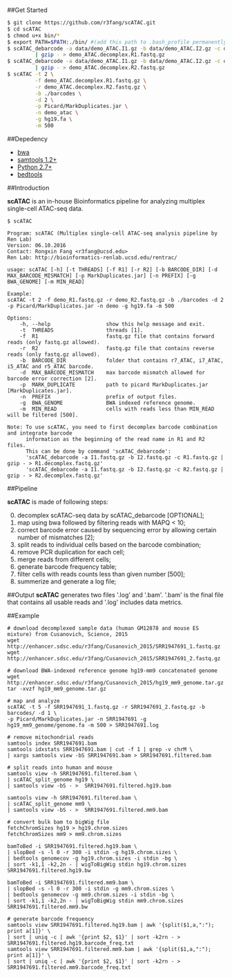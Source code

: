 ##Get Started     
```bash
$ git clone https://github.com/r3fang/scATAC.git
$ cd scATAC
$ chmod u+x bin/*
$ export PATH=$PATH:./bin/ #(add this path to .bash_profile permanently)
$ scATAC_debarcode -a data/demo_ATAC.I1.gz -b data/demo_ATAC.I2.gz -c data/demo_ATAC.R1.gz \
	     | gzip - > demo_ATAC.decomplex.R1.fastq.gz
$ scATAC_debarcode -a data/demo_ATAC.I1.gz -b data/demo_ATAC.I2.gz -c data/demo_ATAC.R2.gz \
	     | gzip - > demo_ATAC.decomplex.R2.fastq.gz
$ scATAC -t 2 \
         -f demo_ATAC.decomplex.R1.fastq.gz \
         -r demo_ATAC.decomplex.R2.fastq.gz \
		 -b ./barcodes \
		 -d 2 \
		 -p Picard/MarkDuplicates.jar \
		 -n demo_atac \
		 -g hg19.fa \
		 -m 500
```
##Depedency
- [bwa](https://github.com/lh3/bwa)
- [samtools 1.2+](http://www.htslib.org/doc/samtools.html)
- [Python 2.7+](https://www.python.org/download/releases/2.7/)
- [bedtools](http://bedtools.readthedocs.io/en/latest/)

##Introduction

**scATAC** is an in-house Bioinformatics pipeline for analyzing multiplex single-cell ATAC-seq data.

```
$ scATAC

Program: scATAC (Multiplex single-cell ATAC-seq analysis pipeline by Ren Lab)
Version: 06.10.2016
Contact: Rongxin Fang <r3fang@ucsd.edu>
Ren Lab: http://bioinformatics-renlab.ucsd.edu/rentrac/

usage: scATAC [-h] [-t THREADS] [-f R1] [-r R2] [-b BARCODE_DIR] [-d MAX_BARCODE_MISMATCH] [-p MarkDuplicates.jar] [-n PREFIX] [-g BWA_GENOME] [-m MIN_READ]

Example:
scATAC -t 2 -f demo_R1.fastq.gz -r demo_R2.fastq.gz -b ./barcodes -d 2 -p Picard/MarkDuplicates.jar -n demo -g hg19.fa -m 500

Options:
	-h, --help                  show this help message and exit.
	-t  THREADS                 threads [1].
	-f  R1                      fastq.gz file that contains forward reads (only fastq.gz allowed).
	-r  R2                      fastq.gz file that contains reverse reads (only fastq.gz allowed).
	-b  BARCODE_DIR             folder that contains r7_ATAC, i7_ATAC, i5_ATAC and r5_ATAC barcode.
	-d  MAX_BARCODE_MISMATCH    max barcode mismatch allowed for barcode error correction [2].
	-p  MARK_DUPLICATE          path to picard MarkDuplicates.jar [MarkDuplicates.jar].
	-n  PREFIX                  prefix of output files.
	-g  BWA_GENOME              BWA indexed reference genome.
	-m  MIN_READ                cells with reads less than MIN_READ will be filtered [500].

Note: To use scATAC, you need to first decomplex barcode combination and integrate barcode
      information as the beginning of the read name in R1 and R2 files.
      This can be done by command 'scATAC_debarcode':
      'scATAC_debarcode -a I1.fastq.gz -b I2.fastq.gz -c R1.fastq.gz | gzip - > R1.decomplex.fastq.gz'
      'scATAC_debarcode -a I1.fastq.gz -b I2.fastq.gz -c R2.fastq.gz | gzip - > R2.decomplex.fastq.gz'
```

##Pipeline

**scATAC** is made of following steps:

0. decomplex scATAC-seq data by scATAC_debarcode [OPTIONAL];
1. map using bwa followed by filtering reads with MAPQ < 10;
2. correct barcode error caused by sequencing error by allowing certain number of mismatches [2];
3. split reads to individual cells based on the barcode combination;
4. remove PCR duplication for each cell;
6. merge reads from different cells;
7. generate barcode frequency table;
8. filter cells with reads counts less than given number [500];
9. summerize and generate a log file;

##Output
**scATAC** generates two files '.log' and '.bam'. 
'.bam' is the final file that contains all usable reads and '.log' includes data metrics.
 
##Example

 ```
 # download decomplexed sample data (human GM12878 and mouse ES mixture) from Cusanovich, Science, 2015
 wget http://enhancer.sdsc.edu/r3fang/Cusanovich_2015/SRR1947691_1.fastq.gz
 wget http://enhancer.sdsc.edu/r3fang/Cusanovich_2015/SRR1947691_2.fastq.gz
 
 # download BWA-indexed reference genome hg19-mm9 concatenated genome
 wget http://enhancer.sdsc.edu/r3fang/Cusanovich_2015/hg19_mm9_genome.tar.gz
 tar -xvzf hg19_mm9_genome.tar.gz
 
 # map and analyze
 scATAC -t 5 -f SRR1947691_1.fastq.gz -r SRR1947691_2.fastq.gz -b barcodes/ -d 1 \
 -p Picard/MarkDuplicates.jar -n SRR1947691 -g hg19_mm9_genome/genome.fa -m 500 > SRR1947691.log
 
 # remove mitochondrial reads
 samtools index SRR1947691.bam
 samtools idxstats SRR1947691.bam | cut -f 1 | grep -v chrM \
 | xargs samtools view -bS SRR1947691.bam > SRR1947691.filtered.bam
 
 # split reads into human and mouse
 samtools view -h SRR1947691.filtered.bam \
 | scATAC_split_genome hg19 \
 | samtools view -bS - >  SRR1947691.filtered.hg19.bam

 samtools view -h SRR1947691.filtered.bam \
 | scATAC_split_genome mm9 \
 | samtools view -bS - >  SRR1947691.filtered.mm9.bam

 # convert bulk bam to bigWig file
 fetchChromSizes hg19 > hg19.chrom.sizes
 fetchChromSizes mm9 > mm9.chrom.sizes
 
 bamToBed -i SRR1947691.filtered.hg19.bam \
 | slopBed -s -l 0 -r 300 -i stdin -g hg19.chrom.sizes \
 | bedtools genomecov -g hg19.chrom.sizes -i stdin -bg \
 | sort -k1,1 -k2,2n - | wigToBigWig stdin hg19.chrom.sizes SRR1947691.filtered.hg19.bw 

 bamToBed -i SRR1947691.filtered.mm9.bam \
 | slopBed -s -l 0 -r 300 -i stdin -g mm9.chrom.sizes \
 | bedtools genomecov -g mm9.chrom.sizes -i stdin -bg \
 | sort -k1,1 -k2,2n - | wigToBigWig stdin mm9.chrom.sizes SRR1947691.filtered.mm9.bw 
 
 # generate barcode frequency
 samtools view SRR1947691.filtered.hg19.bam | awk '{split($1,a,":"); print a[1]}' \
 | sort | uniq -c | awk '{print $2, $1}' | sort -k2rn - > SRR1947691.filtered.hg19.barcode_freq.txt 
 samtools view SRR1947691.filtered.mm9.bam | awk '{split($1,a,":"); print a[1]}' \
 | sort | uniq -c | awk '{print $2, $1}' | sort -k2rn - > SRR1947691.filtered.mm9.barcode_freq.txt
 ```




